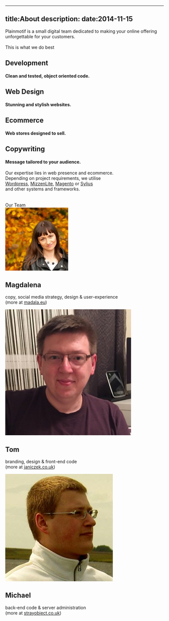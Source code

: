 ----
title:About
description:
date:2014-11-15
----

<div class="container">
    <div class="row title-row">
        <div class="col-12 font-thin">
            Plainmotif is a small digital team dedicated to making 
            your online offering <span class="font-semibold">
            unforgettable for your customers.</span>
        </div>
    </div>
    <div class="row line-row">
        <div class="hr">&nbsp;</div>
    </div>
    <div class="row subtitle-row">
        <div class="col-12 font-thin">This is what <span class="font-semibold">we do best</span></div>
    </div>
    <div class="row content-row">
        <div class="col-12 col-lg-3 col-sm-6">
            <p><i class="fa fa-5x fa-code"></i></p>
            <h2 class="font-semibold">Development</h2>
            <h4 class="font-thin">Clean and tested, object oriented code.</h4>
        </div>
        <div class="col-12 col-lg-3 col-sm-6">
            <p><i class="fa fa-5x fa-laptop"></i></p>
            <h2 class="font-thin">Web <span class="font-semibold">Design</span></h2>
            <h4 class="font-thin">Stunning and stylish websites.</h4>
        </div>
        <div class="col-12 col-lg-3 col-sm-6">
            <p><i class="fa fa-5x fa-shopping-cart"></i></p>
            <h2 class="font-semibold">Ecommerce</h2>
            <h4 class="font-thin">Web stores designed to sell.</h4>
        </div>
        <div class="col-12 col-lg-3 col-sm-6">
            <p><i class="fa fa-5x fa-pencil"></i></p>
            <h2 class="font-thin"><span class="font-semibold">Copywriting</span></h2>
            <h4 class="font-thin">Message tailored to your audience.</h4>
        </div>
    </div>
    <div class="row subtitle-row">
        <div class="col-12 font-thin">
            Our expertise lies in <span class="font-semibold">
            web presence</span> and 
            <span class="font-semibold">ecommerce</span>.
            <br/>
            Depending on project requirements, we utilise 
            <br/>
            <a href="https://wordpress.org">Wordpress</a>, 
            <a href="http://mizzencms.net">MizzenLite</a>, 
            <a href="https://www.magentocommerce.com">Magento</a> or
            <a href="http://sylius.org">Sylius</a> 
            <br/>
            and other systems and frameworks.
        </div>
        <div class="col-12 font-thin">
             <div class="row line-row">
                <br/>
                <div class="hr">&nbsp;</div>
            </div>
            <div class="row subtitle-row">
                <div class="col-12 font-thin">Our <span class="font-semibold">Team</span></div>
            </div>
            <div class="col-12 col-lg-4 col-sm-6 box-team">
                <span class="fa-stack fa-4x">
                    <i class="fa fa-circle fa-stack-2x"></i>
                    <img class="team-img" src="/content/media/image/team/magdalena.jpg"/>
                </span>
                <h2 class="font-semibold">Magdalena</h2>
                <p class="font-thin">
                    copy, social media strategy, design &amp; user-experience
                    <br/>
                    (more at <a href="http://madala.eu">madala.eu</a>)
                </p>
            </div>
            <div class="col-12 col-lg-4 col-sm-6 box-team">
                <span class="fa-stack fa-4x">
                    <i class="fa fa-circle fa-stack-2x"></i>
                    <img class="team-img" src="/content/media/image/team/tom.jpeg"/>
                </span>
                <h2 class="font-semibold">Tom</h2>
                <p class="font-thin">
                    branding, design &amp; front-end code
                    <br/>
                    (more at <a href="http://janiczek.co.uk">janiczek.co.uk</a>)
                </p>
            </div>
            <div class="col-12 col-lg-4 col-sm-6 box-team">
                <span class="fa-stack fa-4x">
                    <i class="fa fa-circle fa-stack-2x"></i>
                    <img class="team-img" src="/content/media/image/team/mike.jpg"/>
                </span>
                <h2 class="font-semibold">Michael</h2>
                <p class="font-thin">
                    back-end code &amp; server administration
                    <br/>
                    (more at <a href="http://strayobject.co.uk">strayobject.co.uk</a>)
                </p>
            </div>
        </div>
    </div>
</div>